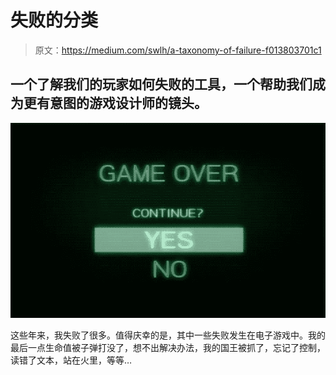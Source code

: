 # 失败的分类

> 原文：<https://medium.com/swlh/a-taxonomy-of-failure-f013803701c1>

## 一个了解我们的玩家如何失败的工具，一个帮助我们成为更有意图的游戏设计师的镜头。

![](img/c709b5cdcdc999199287438fdee859be.png)

这些年来，我失败了很多。值得庆幸的是，其中一些失败发生在电子游戏中。我的最后一点生命值被子弹打没了，想不出解决办法，我的国王被抓了，忘记了控制，读错了文本，站在火里，等等…